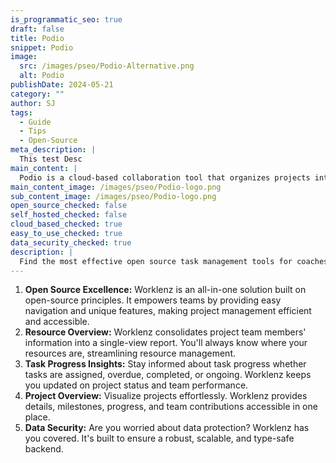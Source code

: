 ```yaml
---
is_programmatic_seo: true
draft: false
title: Podio
snippet: Podio
image:
  src: /images/pseo/Podio-Alternative.png
  alt: Podio
publishDate: 2024-05-21
category: ""
author: SJ
tags:
  - Guide
  - Tips
  - Open-Source
meta_description: |
  This test Desc
main_content: |
  Podio is a cloud-based collaboration tool that organizes projects into boards. It helps track work progress, manage tasks, and facilitate communication.
main_content_image: /images/pseo/Podio-logo.png
sub_content_image: /images/pseo/Podio-logo.png
open_source_checked: false
self_hosted_checked: false
cloud_based_checked: true
easy_to_use_checked: true
data_security_checked: true
description: |
  Find the most effective open source task management tools for coaches on our platform. Simplify your coaching tasks and boost productivity with these tools.
---
```

1. **Open Source Excellence:** Worklenz is an all-in-one solution built on open-source principles. It empowers teams by providing easy navigation and unique features, making project management efficient and accessible.
2. **Resource Overview:** Worklenz consolidates project team members' information into a single-view report. You'll always know where your resources are, streamlining resource management.
3. **Task Progress Insights:** Stay informed about task progress whether tasks are assigned, overdue, completed, or ongoing. Worklenz keeps you updated on project status and team performance.
4. **Project Overview:** Visualize projects effortlessly. Worklenz provides details, milestones, progress, and team contributions accessible in one place.
5. **Data Security:** Are you worried about data protection? Worklenz has you covered. It's built to ensure a robust, scalable, and type-safe backend.
